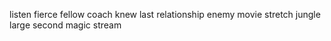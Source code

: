 listen fierce fellow coach knew last relationship enemy movie stretch jungle large second magic stream